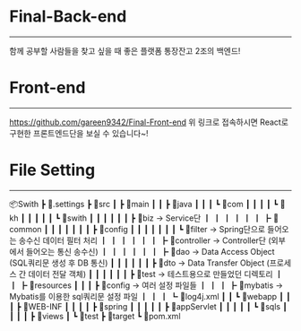 # Final-Back-end
---
함께 공부할 사람들을 찾고 싶을 때 좋은 플랫폼
통장잔고 2조의 백엔드!


# Front-end
---
https://github.com/gareen9342/Final-Front-end
위 링크로 접속하시면 React로 구현한 프론트엔드단을 보실 수 있습니다~!



# File Setting
---
📦Swith
 ┣ 📂.settings
 ┣ 📂src
 ┃ ┣ 📂main
 ┃ ┃ ┣ 📂java
 ┃ ┃ ┃ ┗ 📂com
 ┃ ┃ ┃ ┃ ┗ 📂kh
 ┃ ┃ ┃ ┃ ┃ ┗ 📂swith
 ┃ ┃ ┃ ┃ ┃ ┃ ┣ 📂biz         -> Service단
 ┃ ┃ ┃ ┃ ┃ ┃ ┣ 📂common
 ┃ ┃ ┃ ┃ ┃ ┃ ┃ ┣ 📂config
 ┃ ┃ ┃ ┃ ┃ ┃ ┃ ┗ 📂filter    -> Spring단으로 들어오는 송수신 데이터 필터 처리
 ┃ ┃ ┃ ┃ ┃ ┃ ┣ 📂controller  -> Controller단 (외부에서 들어오는 통신 송수신)
 ┃ ┃ ┃ ┃ ┃ ┃ ┣ 📂dao         -> Data Access Object (SQL쿼리문 생성 후 DB 통신)
 ┃ ┃ ┃ ┃ ┃ ┃ ┣ 📂dto         -> Data Transfer Object (프로세스 간 데이터 전달 객체)
 ┃ ┃ ┃ ┃ ┃ ┃ ┣ 📂test        -> 테스트용으로 만들었던 디렉토리
 ┃ ┃ ┣ 📂resources
 ┃ ┃ ┃ ┣ 📂config            -> 여러 설정 파일들
 ┃ ┃ ┃ ┣ 📂mybatis           -> Mybatis를 이용한 sql쿼리문 설정 파일
 ┃ ┃ ┃ ┗ 📜log4j.xml
 ┃ ┃ ┗ 📂webapp
 ┃ ┃ ┃ ┣ 📂WEB-INF
 ┃ ┃ ┃ ┃ ┣ 📂spring
 ┃ ┃ ┃ ┃ ┃ ┣ 📂appServlet
 ┃ ┃ ┃ ┃ ┃ ┗ 📂sqls
 ┃ ┃ ┃ ┃ ┣ 📂views
 ┃ ┗ 📂test
 ┣ 📂target
 ┗ 📜pom.xml

